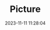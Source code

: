 ---
weight: 1
images:
- /images/edited/197.jpeg
title: Picture
date: 2023-11-11 11:28:04
tags: [luminar neo,work,24-70mm F2.8 DG DN | Art 019,ILCE-7M3,60.8,bicycle,person,bench,trafficlight,car]
---